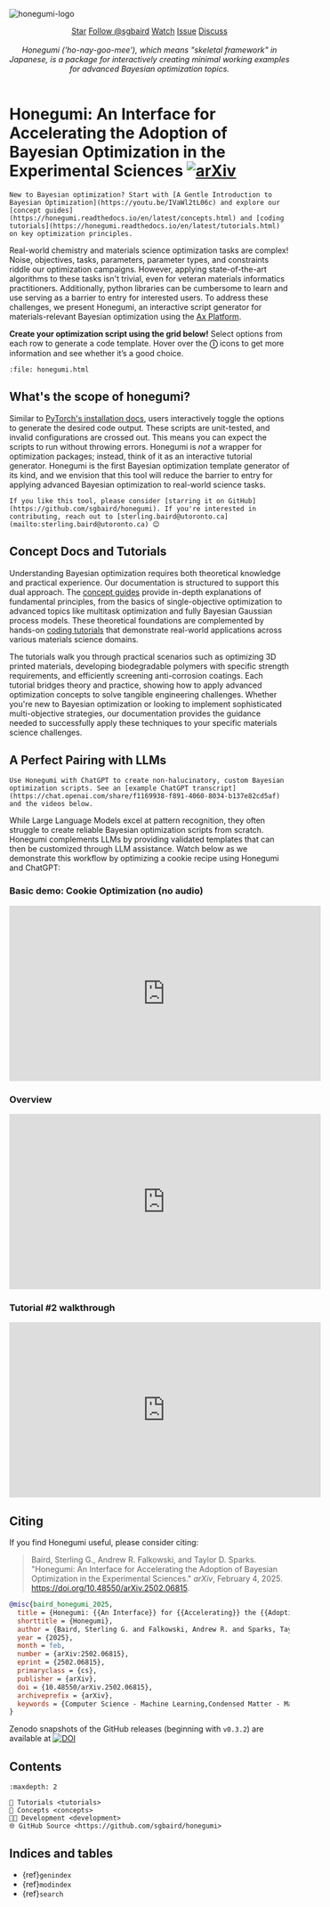 ![honegumi-logo](https://github.com/sgbaird/honegumi/raw/main/reports/figures/honegumi-logo.png)

<div style="text-align: center;">
    <a class="github-button" href="https://github.com/sgbaird/honegumi"
    data-icon="octicon-star" data-size="large" data-show-count="true" aria-label="Star
    sgbaird/honegumi on GitHub">Star</a>
    <a class="github-button"
    href="https://github.com/sgbaird" data-size="large" data-show-count="true"
    aria-label="Follow @sgbaird on GitHub">Follow @sgbaird</a>
    <a class="github-button" href="https://github.com/sgbaird/honegumi/subscription" data-icon="octicon-eye" data-size="large" data-show-count="true" aria-label="Watch sgbaird/honegumi on GitHub">Watch</a>
    <a class="github-button" href="https://github.com/sgbaird/honegumi/issues"
    data-icon="octicon-issue-opened" data-size="large" data-show-count="true"
    aria-label="Issue sgbaird/honegumi on GitHub">Issue</a>
    <a class="github-button" href="https://github.com/sgbaird/honegumi/discussions" data-icon="octicon-comment-discussion" data-size="large" aria-label="Discuss sgbaird/honegumi on GitHub">Discuss</a>
</div>
<br>

<!-- data-color-scheme="no-preference: light; light: light; dark: dark;"  -->

<!-- <iframe width="560" height="315" src="https://www.youtube.com/embed/IVaWl2tL06c?si=cFZxU3R2W9jOycLb" title="YouTube video player" frameborder="0" allow="accelerometer; autoplay; clipboard-write; encrypted-media; gyroscope; picture-in-picture; web-share" referrerpolicy="strict-origin-when-cross-origin" allowfullscreen></iframe> -->

<div style="text-align: center;">
    <em>Honegumi ('ho-nay-goo-mee'), which means "skeletal framework" in Japanese, is a package for interactively creating minimal working examples for advanced Bayesian optimization topics.</em>
</div>
<br>

# Honegumi: An Interface for Accelerating the Adoption of Bayesian Optimization in the Experimental Sciences [![arXiv](https://img.shields.io/badge/arXiv-2502.06815-red.svg)](https://arxiv.org/abs/2502.06815)

```{tip}
New to Bayesian optimization? Start with [A Gentle Introduction to Bayesian Optimization](https://youtu.be/IVaWl2tL06c) and explore our [concept guides](https://honegumi.readthedocs.io/en/latest/concepts.html) and [coding tutorials](https://honegumi.readthedocs.io/en/latest/tutorials.html) on key optimization principles.
```

Real-world chemistry and materials science optimization tasks are complex! Noise, objectives, tasks, parameters, parameter types, and constraints riddle our optimization campaigns. However, applying state-of-the-art algorithms to these tasks isn't trivial, even for veteran materials informatics practitioners. Additionally, python libraries can be cumbersome to learn and use serving as a barrier to entry for interested users. To address these challenges, we present Honegumi, an interactive script generator for materials-relevant Bayesian optimization using the [Ax Platform](https://ax.dev/).

**Create your optimization script using the grid below!**
 Select options from each row to generate a code template. Hover over the **&#9432;** icons to get more information and see whether it’s a good choice.

```{raw} html
:file: honegumi.html
```

## What's the scope of honegumi?

Similar to [PyTorch's installation docs](https://pytorch.org/get-started/locally/), users interactively toggle the options to generate the desired code output. These scripts are unit-tested, and invalid configurations are crossed out. This means you can expect the scripts to run without throwing errors. Honegumi is *not* a wrapper for optimization packages; instead, think of it as an interactive tutorial generator. Honegumi is the first Bayesian optimization template generator of its kind, and we envision that this tool will reduce the barrier to entry for applying advanced Bayesian optimization to real-world science tasks.

```{note}
If you like this tool, please consider [starring it on GitHub](https://github.com/sgbaird/honegumi). If you're interested in contributing, reach out to [sterling.baird@utoronto.ca](mailto:sterling.baird@utoronto.ca) 😊
```

## Concept Docs and Tutorials

Understanding Bayesian optimization requires both theoretical knowledge and practical experience. Our documentation is structured to support this dual approach. The [concept guides](https://honegumi.readthedocs.io/en/latest/concepts.html) provide in-depth explanations of fundamental principles, from the basics of single-objective optimization to advanced topics like multitask optimization and fully Bayesian Gaussian process models. These theoretical foundations are complemented by hands-on [coding tutorials](https://honegumi.readthedocs.io/en/latest/tutorials.html) that demonstrate real-world applications across various materials science domains.

The tutorials walk you through practical scenarios such as optimizing 3D printed materials, developing biodegradable polymers with specific strength requirements, and efficiently screening anti-corrosion coatings. Each tutorial bridges theory and practice, showing how to apply advanced optimization concepts to solve tangible engineering challenges. Whether you're new to Bayesian optimization or looking to implement sophisticated multi-objective strategies, our documentation provides the guidance needed to successfully apply these techniques to your specific materials science challenges.

## A Perfect Pairing with LLMs

```{tip}
Use Honegumi with ChatGPT to create non-halucinatory, custom Bayesian optimization scripts. See an [example ChatGPT transcript](https://chat.openai.com/share/f1169938-f891-4060-8034-b137e82cd5af) and the videos below.
```

While Large Language Models excel at pattern recognition, they often struggle to create reliable Bayesian optimization scripts from scratch. Honegumi complements LLMs by providing validated templates that can then be customized through LLM assistance. Watch below as we demonstrate this workflow by optimizing a cookie recipe using Honegumi and ChatGPT:

### Basic demo: Cookie Optimization (no audio)

<iframe width="560" height="315" src="https://www.youtube.com/embed/rnI2BvGgP9o?si=HGODRbP19MlkC662" title="YouTube video player" frameborder="0" allow="accelerometer; clipboard-write; encrypted-media; gyroscope; picture-in-picture; web-share" allowfullscreen></iframe>

### Overview

<iframe width="560" height="315" src="https://www.youtube.com/embed/1d1rlCyk85g?si=QF_Yn0I3RCddgMP9" title="YouTube video player" frameborder="0" allow="accelerometer; autoplay; clipboard-write; encrypted-media; gyroscope; picture-in-picture; web-share" referrerpolicy="strict-origin-when-cross-origin" allowfullscreen></iframe>

### Tutorial #2 walkthrough

<iframe width="560" height="315" src="https://www.youtube.com/embed/T5DWycXu1SY?si=dLl83jYQSntXOPqx" title="YouTube video player" frameborder="0" allow="accelerometer; autoplay; clipboard-write; encrypted-media; gyroscope; picture-in-picture; web-share" referrerpolicy="strict-origin-when-cross-origin" allowfullscreen></iframe>

## Citing

If you find Honegumi useful, please consider citing:

> Baird, Sterling G., Andrew R. Falkowski, and Taylor D. Sparks. "Honegumi: An Interface for Accelerating the Adoption of Bayesian Optimization in the Experimental Sciences." *arXiv*, February 4, 2025. https://doi.org/10.48550/arXiv.2502.06815.

```bibtex
@misc{baird_honegumi_2025,
  title = {Honegumi: {{An Interface}} for {{Accelerating}} the {{Adoption}} of {{Bayesian Optimization}} in the {{Experimental Sciences}}},
  shorttitle = {Honegumi},
  author = {Baird, Sterling G. and Falkowski, Andrew R. and Sparks, Taylor D.},
  year = {2025},
  month = feb,
  number = {arXiv:2502.06815},
  eprint = {2502.06815},
  primaryclass = {cs},
  publisher = {arXiv},
  doi = {10.48550/arXiv.2502.06815},
  archiveprefix = {arXiv},
  keywords = {Computer Science - Machine Learning,Condensed Matter - Materials Science},
}
```

Zenodo snapshots of the GitHub releases (beginning with `v0.3.2`) are available at [![DOI](https://zenodo.org/badge/658136354.svg)](https://doi.org/10.5281/zenodo.14949415)

## Contents

```{toctree}
:maxdepth: 2

🔰 Tutorials <tutorials>
📖 Concepts <concepts>
🧑‍💻 Development <development>
🌐 GitHub Source <https://github.com/sgbaird/honegumi>
```

## Indices and tables

* {ref}`genindex`
* {ref}`modindex`
* {ref}`search`

[Sphinx]: http://www.sphinx-doc.org/
[Markdown]: https://daringfireball.net/projects/markdown/
[reStructuredText]: http://www.sphinx-doc.org/en/master/usage/restructuredtext/basics.html
[MyST]: https://myst-parser.readthedocs.io/en/latest/

<script async defer src="https://buttons.github.io/buttons.js"></script>
